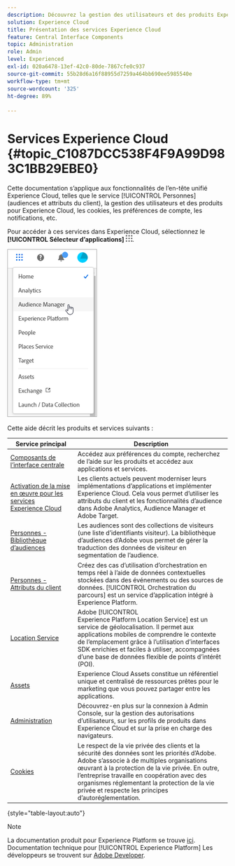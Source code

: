 ```yaml
---
description: Découvrez la gestion des utilisateurs et des produits Experience Cloud, les personnes (audiences et attributs du client), le Journey Orchestration, les offres, les lieux, l’Experience Platform et Mobile Services.
solution: Experience Cloud
title: Présentation des services Experience Cloud
feature: Central Interface Components
topic: Administration
role: Admin
level: Experienced
exl-id: 020a6478-13ef-42c0-80de-7867cfe0c937
source-git-commit: 55b28d6a16f88955d7259a464bb690ee5985540e
workflow-type: tm+mt
source-wordcount: '325'
ht-degree: 89%

---
```


# Services Experience Cloud {#topic_C1087DCC538F4F9A99D983C1BB29EBE0}

Cette documentation s’applique aux fonctionnalités de l’en-tête unifié Experience Cloud, telles que le service [!UICONTROL Personnes] (audiences et attributs du client), la gestion des utilisateurs et des produits pour Experience Cloud, les cookies, les préférences de compte, les notifications, etc.

Pour accéder à ces services dans Experience Cloud, sélectionnez le **[!UICONTROL Sélecteur dʼapplications]**
![Sélecteur de services](assets/menu-icon.png).

![Services Experience Cloud](assets/platform-core-services.png)

Cette aide décrit les produits et services suivants :

| Service principal | Description |
|--- |--- |
| [Composants de l’interface centrale](experience-cloud.md) | Accédez aux préférences du compte, recherchez de l’aide sur les produits et accédez aux applications et services. |
| [Activation de la mise en œuvre pour les services Experience Cloud](core-services.md) | Les clients actuels peuvent moderniser leurs implémentations dʼapplications et implémenter Experience Cloud. Cela vous permet d’utiliser les attributs du client et les fonctionnalités d’audience dans Adobe Analytics, Audience Manager et Adobe Target. |
| [Personnes - Bibliothèque d’audiences](audience-library.md) | Les audiences sont des collections de visiteurs (une liste d’identifiants visiteur). La bibliothèque d’audiences d’Adobe vous permet de gérer la traduction des données de visiteur en segmentation de l’audience.   |
| [Personnes - Attributs du client](attributes.md) | Créez des cas d’utilisation d’orchestration en temps réel à l’aide de données contextuelles stockées dans des événements ou des sources de données. [!UICONTROL Orchestration du parcours] est un service d’application intégré à Experience Platform. |
| [Location Service](https://experienceleague.adobe.com/docs/places/using/home.html?lang=fr) | Adobe [!UICONTROL Experience Platform Location Service] est un service de géolocalisation. Il permet aux applications mobiles de comprendre le contexte de l’emplacement grâce à l’utilisation d’interfaces SDK enrichies et faciles à utiliser, accompagnées d’une base de données flexible de points d’intérêt (POI). |
| [Assets](experience-cloud-assets.md) | Experience Cloud Assets constitue un référentiel unique et centralisé de ressources prêtes pour le marketing que vous pouvez partager entre les applications. |
| [Administration](admin-getting-started.md) | Découvrez-en plus sur la connexion à Admin Console, sur la gestion des autorisations d’utilisateurs, sur les profils de produits dans Experience Cloud et sur la prise en charge des navigateurs. |
| [Cookies](cookies-privacy.md) | Le respect de la vie privée des clients et la sécurité des données sont les priorités d’Adobe. Adobe s’associe à de multiples organisations œuvrant à la protection de la vie privée. En outre, l’entreprise travaille en coopération avec des organismes réglementant la protection de la vie privée et respecte les principes d’autoréglementation. |

{style="table-layout:auto"}

>[!NOTE]
>
>La documentation produit pour Experience Platform se trouve [ici](https://experienceleague.adobe.com/docs/experience-platform/landing/home.html?lang=fr). Documentation technique pour [!UICONTROL Experience Platform] Les développeurs se trouvent sur [Adobe Developer](https://developer.adobe.com/apis).
